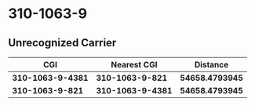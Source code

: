 # 310-1063-9
## Unrecognized Carrier


| CGI | Nearest CGI | Distance |
|-----|-------------|----------|
| **310-1063-9-4381** | **310-1063-9-821** | **54658.4793945** |
| **310-1063-9-821** | **310-1063-9-4381** | **54658.4793945** |
